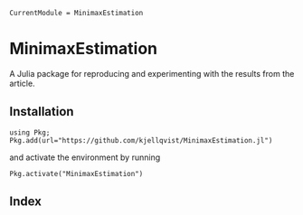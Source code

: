 
```@meta
CurrentModule = MinimaxEstimation
```

# MinimaxEstimation
A Julia package for reproducing and experimenting with the results from the article.

## Installation

```
using Pkg;
Pkg.add(url="https://github.com/kjellqvist/MinimaxEstimation.jl")
```

and activate the environment by running
```
Pkg.activate("MinimaxEstimation")
```

## Index
```@index
```


